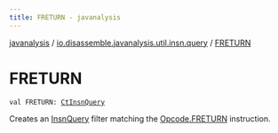 ```yaml
---
title: FRETURN - javanalysis
---
```


[javanalysis](../index.html) / [io.disassemble.javanalysis.util.insn.query](index.html) / [FRETURN](./-f-r-e-t-u-r-n.html)

# FRETURN

`val FRETURN: `[`CtInsnQuery`](-ct-insn-query/index.html)

Creates an [InsnQuery](-insn-query/index.html) filter matching the [Opcode.FRETURN](#) instruction.

